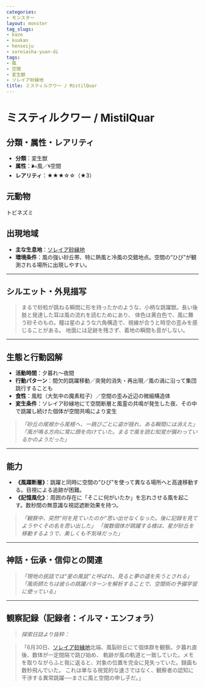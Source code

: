 ```yaml
---
categories:
- モンスター
layout: monster
tag_slugs:
- kaze
- kuukan
- henseiju
- soreiasha-yuan-di
tags:
- 風
- 空間
- 変生獣
- ソレイア砂縁地
title: ミスティルクワー / MistilQuar
---
```


# ミスティルクワー / MistilQuar

## 分類・属性・レアリティ

* **分類**：変生獣
* **属性**：🌬風／🌀空間
* **レアリティ**：★★★☆☆（★3）

## 元動物

トビネズミ

## 出現地域

* **主な生息地**：[ソレイア砂縁地](../place/soleia_duneline.md)
* **環境条件**：風の強い砂丘帯、特に熱風と冷風の交錯地点。空間の“ひび”が観測される場所に出現しやすい。

---

## シルエット・外見描写

> まるで砂粒が跳ねる瞬間に形を持ったかのような、小柄な跳躍獣。長い後肢と発達した耳は風の流れを読むためにあり、
> 体色は黄白色で、風に舞う砂そのもの。瞳は星のような六角構造で、視線が合うと時空の歪みを感じることがある。
> 地面には足跡を残さず、着地の瞬間も音がしない。

---

## 生態と行動図解

* **活動時間**：夕暮れ〜夜間
* **行動パターン**：間欠的跳躍移動／突発的消失・再出現／風の渦に沿って集団跳行することも
* **食性**：風粒（大気中の魔素粒子）／空間の歪み近辺の微細構造体
* **変生条件**：ソレイア砂縁地にて空間断層と風霊の共鳴が発生した夜、その中で跳躍し続けた個体が空間共鳴により変生

> *「砂丘の尾根から尾根へ、一跳びごとに姿が揺れ、ある瞬間には消えた」*
> *「風が鳴る方向に常に顔を向けていた。まるで風を読む知覚が備わっているかのようだった」*

---

## 能力

* **《風躍断層》**：跳躍と同時に空間の“ひび”を使って異なる場所へと高速移動する。目視による追跡が困難。
* **《記憶風化》**：周囲の存在に「そこに何がいたか」を忘れさせる風を起こす。数秒間の無意識な視認遮断効果を持つ。

> *「観察中、突然“何を見ていたのか”思い出せなくなった。後に記録を見てようやくその名を思い出した」*
> *「複数個体が跳躍する様は、星が砂丘を移動するようで、美しくも不気味だった」*

---

## 神話・伝承・信仰との関連

> *「現地の民話では“星の風鼠”と呼ばれ、見ると夢の道を失うとされる」*
> *「風術師たちは彼らの跳躍パターンを解析することで、空間術の予備学習に使っている」*

---

## 観察記録（記録者：イルマ・エンフォラ）

> *探索日誌より抜粋：*

> 「6月30日、[ソレイア砂縁地](../place/soleia_duneline.md)北端、風裂砂丘にて個体群を観察。夕暮れ直後、数体が一定間隔で跳び始め、
> 軌跡が風の軌道と一致していた。メモを取りながらふと我に返ると、対象の位置を完全に見失っていた。録画も数秒飛んでいた。
> これは単なる視覚的な速さではなく、観察者の認知に干渉する異常跳躍──まさに風と空間の申し子だ。」
